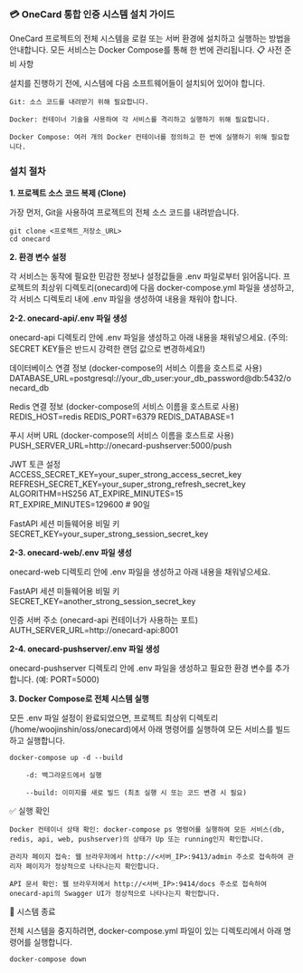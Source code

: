 ### 💳 OneCard 통합 인증 시스템 설치 가이드

OneCard 프로젝트의 전체 시스템을 로컬 또는 서버 환경에 설치하고 실행하는 방법을 안내합니다. 모든 서비스는 Docker Compose를 통해 한 번에 관리됩니다.
📋 사전 준비 사항

설치를 진행하기 전에, 시스템에 다음 소프트웨어들이 설치되어 있어야 합니다.

    Git: 소스 코드를 내려받기 위해 필요합니다.

    Docker: 컨테이너 기술을 사용하여 각 서비스를 격리하고 실행하기 위해 필요합니다.

    Docker Compose: 여러 개의 Docker 컨테이너를 정의하고 한 번에 실행하기 위해 필요합니다.

### 설치 절차
**1. 프로젝트 소스 코드 복제 (Clone)**

가장 먼저, Git을 사용하여 프로젝트의 전체 소스 코드를 내려받습니다.

    git clone <프로젝트_저장소_URL>
    cd onecard

**2. 환경 변수 설정**

각 서비스는 동작에 필요한 민감한 정보나 설정값들을 .env 파일로부터 읽어옵니다. 프로젝트의 최상위 디렉토리(onecard)에 다음 docker-compose.yml 파일을 생성하고, 각 서비스 디렉토리 내에 .env 파일을 생성하여 내용을 채워야 합니다.

**2-2. onecard-api/.env 파일 생성**

onecard-api 디렉토리 안에 .env 파일을 생성하고 아래 내용을 채워넣으세요. (주의: SECRET KEY들은 반드시 강력한 랜덤 값으로 변경하세요!)

데이터베이스 연결 정보 (docker-compose의 서비스 이름을 호스트로 사용)
    DATABASE_URL=postgresql://your_db_user:your_db_password@db:5432/onecard_db

Redis 연결 정보 (docker-compose의 서비스 이름을 호스트로 사용)
    REDIS_HOST=redis
    REDIS_PORT=6379
    REDIS_DATABASE=1

푸시 서버 URL (docker-compose의 서비스 이름을 호스트로 사용)
    PUSH_SERVER_URL=http://onecard-pushserver:5000/push

JWT 토큰 설정
    ACCESS_SECRET_KEY=your_super_strong_access_secret_key
    REFRESH_SECRET_KEY=your_super_strong_refresh_secret_key
    ALGORITHM=HS256
    AT_EXPIRE_MINUTES=15
    RT_EXPIRE_MINUTES=129600 # 90일

FastAPI 세션 미들웨어용 비밀 키
    SECRET_KEY=your_super_strong_session_secret_key

**2-3. onecard-web/.env 파일 생성**

onecard-web 디렉토리 안에 .env 파일을 생성하고 아래 내용을 채워넣으세요.

FastAPI 세션 미들웨어용 비밀 키
    SECRET_KEY=another_strong_session_secret_key

인증 서버 주소 (onecard-api 컨테이너가 사용하는 포트)
    AUTH_SERVER_URL=http://onecard-api:8001

**2-4. onecard-pushserver/.env 파일 생성**

onecard-pushserver 디렉토리 안에 .env 파일을 생성하고 필요한 환경 변수를 추가합니다. (예: PORT=5000)

**3. Docker Compose로 전체 시스템 실행**

모든 .env 파일 설정이 완료되었으면, 프로젝트 최상위 디렉토리 (/home/woojinshin/oss/onecard)에서 아래 명령어를 실행하여 모든 서비스를 빌드하고 실행합니다.

    docker-compose up -d --build

        -d: 백그라운드에서 실행

        --build: 이미지를 새로 빌드 (최초 실행 시 또는 코드 변경 시 필요)

✅ 실행 확인

    Docker 컨테이너 상태 확인: docker-compose ps 명령어를 실행하여 모든 서비스(db, redis, api, web, pushserver)의 상태가 Up 또는 running인지 확인합니다.

    관리자 페이지 접속: 웹 브라우저에서 http://<서버_IP>:9413/admin 주소로 접속하여 관리자 페이지가 정상적으로 나타나는지 확인합니다.

    API 문서 확인: 웹 브라우저에서 http://<서버_IP>:9414/docs 주소로 접속하여 onecard-api의 Swagger UI가 정상적으로 나타나는지 확인합니다.

🛑 시스템 종료

전체 시스템을 중지하려면, docker-compose.yml 파일이 있는 디렉토리에서 아래 명령어를 실행합니다.

    docker-compose down

